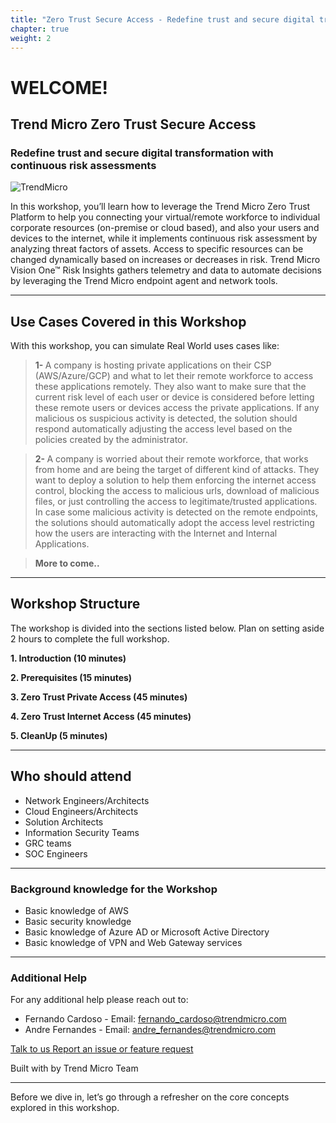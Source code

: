 ```yaml
---
title: "Zero Trust Secure Access - Redefine trust and secure digital transformation with continuous risk assessments"
chapter: true
weight: 2
---
```


# WELCOME!

## Trend Micro Zero Trust Secure Access
### Redefine trust and secure digital transformation with continuous risk assessments 
![TrendMicro](/images/logo.png)

In this workshop, you’ll learn how to leverage the Trend Micro Zero Trust Platform to help you connecting your virtual/remote workforce to individual corporate resources (on-premise or cloud based), and also your users and devices to the internet, while it implements continuous risk assessment by analyzing threat factors of assets. Access to specific resources can be changed dynamically based on increases or decreases in risk. Trend Micro Vision One™ Risk Insights gathers telemetry and data to automate decisions by leveraging the Trend Micro endpoint agent and network tools.

--------
## Use Cases Covered in this Workshop
With this workshop, you can simulate Real World uses cases like:

> <b>1- </b>A company is hosting private applications on their CSP (AWS/Azure/GCP) and what to let their remote workforce to access these applications remotely. They also want to make sure that the current risk level of each user or device is considered before letting these remote users or devices access the private applications. If any malicious os suspicious activity is detected, the solution should respond automatically adjusting the access level based on the policies created by the administrator.

> <b>2- </b>A company is worried about their remote workforce, that works from home and are being the target of different kind of attacks. They want to deploy a solution to help them enforcing the internet access control, blocking the access to malicious urls, download of malicious files, or just controlling the access to legitimate/trusted applications. In case some malicious activity is detected on the remote endpoints, the solutions should automatically adopt the access level restricting how the users are interacting with the Internet and Internal Applications.

> <b>More to come..</b>

--------
## Workshop Structure

The workshop is divided into the sections listed below. Plan on setting aside 2 hours to complete the full workshop.

<span style="color: #4e3eb1;"><i class='fas fa-check fa-xs'></i></span> <b> 1. Introduction (10 minutes)</b> 

<span style="color: #4e3eb1;"><i class='fas fa-check fa-xs'></i></span> <b> 2. Prerequisites (15 minutes)</b> 

<span style="color: #4e3eb1;"><i class='fas fa-check fa-xs'></i></span> <b> 3. Zero Trust Private Access (45 minutes)</b>

<span style="color: #4e3eb1;"><i class='fas fa-check fa-xs'></i></span> <b> 4. Zero Trust Internet Access (45 minutes)</b>

<span style="color: #4e3eb1;"><i class='fas fa-check fa-xs'></i></span> <b> 5. CleanUp (5 minutes)</b>

--------


## Who should attend
- Network Engineers/Architects
- Cloud Engineers/Architects
- Solution Architects
- Information Security Teams
- GRC teams
- SOC Engineers

--------

### **Background knowledge for the Workshop**
- Basic knowledge of AWS
- Basic security knowledge
- Basic knowledge of Azure AD or Microsoft Active Directory
- Basic knowledge of VPN and Web Gateway services

--------

### **Additional Help**
For any additional help please reach out to: 

- Fernando Cardoso - Email: fernando_cardoso@trendmicro.com
- Andre Fernandes - Email: andre_fernandes@trendmicro.com

<p>
<a  href="mailto:fernando_cardoso@trendmicro.com;andre_fernandes@trendmicro.com?subject=Vision One - ZTSA Workshop"  target="_blank" rel="noopener noreferrer"  class="btn btn-default">  
  Talk to us
  <i class="fas fa-paper-plane"></i>
</a>

<a  href="https://github.com/fernandostc/v1-ztsa-workshop/issues/new" target="_blank" rel="noopener noreferrer"  class="btn btn-default">  
  <i class="fas fa-bug"></i>
  Report an issue or feature request
</a>
</p>
</li>
</ul>
<p>Built with <i class="far fa-heart" style="color: red;"></i> by Trend Micro Team</p>

--------

Before we dive in, let’s go through a refresher on the core concepts explored in this workshop.

